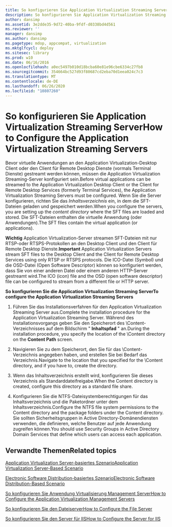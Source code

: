 ```yaml
---
title: So konfigurieren Sie Application Virtualization Streaming Server
description: So konfigurieren Sie Application Virtualization Streaming Server
author: dansimp
ms.assetid: 3e2dde35-9d72-40ba-9fdf-d0338bd4d561
ms.reviewer: ''
manager: dansimp
ms.author: dansimp
ms.pagetype: mdop, appcompat, virtualization
ms.mktglfcycl: deploy
ms.sitesec: library
ms.prod: w10
ms.date: 06/16/2016
ms.openlocfilehash: a0ec5497b010d18bcba60e81e96cbe6334c27fb8
ms.sourcegitcommit: 354664bc527d93f80687cd2eba70d1eea024c7c3
ms.translationtype: MT
ms.contentlocale: de-DE
ms.lasthandoff: 06/26/2020
ms.locfileid: "10807260"
---
```

# <span data-ttu-id="32bfc-103">So konfigurieren Sie Application Virtualization Streaming Server</span><span class="sxs-lookup"><span data-stu-id="32bfc-103">How to Configure the Application Virtualization Streaming Servers</span></span>


<span data-ttu-id="32bfc-104">Bevor virtuelle Anwendungen an den Application Virtualization-Desktop Client oder den Client für Remote Desktop Dienste (vormals Terminal Dienste) gestreamt werden können, müssen die Application Virtualization Streaming-Server konfiguriert sein.</span><span class="sxs-lookup"><span data-stu-id="32bfc-104">Before virtual applications can be streamed to the Application Virtualization Desktop Client or the Client for Remote Desktop Services (formerly Terminal Services), the Application Virtualization Streaming Servers must be configured.</span></span> <span data-ttu-id="32bfc-105">Wenn Sie die Server konfigurieren, richten Sie das *Inhaltsverzeichnis* ein, in dem die SFT-Dateien geladen und gespeichert werden.</span><span class="sxs-lookup"><span data-stu-id="32bfc-105">When you configure the servers, you are setting up the *content directory* where the SFT files are loaded and stored.</span></span> <span data-ttu-id="32bfc-106">Die SFT-Dateien enthalten die virtuelle Anwendung (oder Anwendungen).</span><span class="sxs-lookup"><span data-stu-id="32bfc-106">The SFT files contain the virtual application (or applications).</span></span>

<span data-ttu-id="32bfc-107">**Wichtig**  Application Virtualization-Server streamen SFT-Dateien mit nur RTSP-oder RTSPS-Protokollen an den Desktop Client und den Client für Remote Desktop Dienste.</span><span class="sxs-lookup"><span data-stu-id="32bfc-107">**Important** Application Virtualization Servers stream SFT files to the Desktop Client and the Client for Remote Desktop Services using only RTSP or RTSPS protocols.</span></span> <span data-ttu-id="32bfc-108">Die ICO-Datei (Symbol) und die OSD-Datei (Open Software Descriptor) können so konfiguriert werden, dass Sie von einer anderen Datei oder einem anderen HTTP-Server gestreamt wird.</span><span class="sxs-lookup"><span data-stu-id="32bfc-108">The ICO (icon) file and the OSD (open software descriptor) file can be configured to stream from a different file or HTTP server.</span></span>

 

**<span data-ttu-id="32bfc-109">So konfigurieren Sie die Application Virtualization Streaming Server</span><span class="sxs-lookup"><span data-stu-id="32bfc-109">To configure the Application Virtualization Streaming Servers</span></span>**

1.  <span data-ttu-id="32bfc-110">Führen Sie das Installationsverfahren für den Application Virtualization Streaming Server aus.</span><span class="sxs-lookup"><span data-stu-id="32bfc-110">Complete the installation procedure for the Application Virtualization Streaming Server.</span></span> <span data-ttu-id="32bfc-111">Während des Installationsvorgangs geben Sie den Speicherort des \\Content-Verzeichnisses auf dem Bildschirm " **Inhaltspfad** " an.</span><span class="sxs-lookup"><span data-stu-id="32bfc-111">During the installation procedure, you specify the location of the \\Content directory on the **Content Path** screen.</span></span>

2.  <span data-ttu-id="32bfc-112">Navigieren Sie zu dem Speicherort, den Sie für das \\Content-Verzeichnis angegeben haben, und erstellen Sie bei Bedarf das Verzeichnis.</span><span class="sxs-lookup"><span data-stu-id="32bfc-112">Navigate to the location that you specified for the \\Content directory, and if you have to, create the directory.</span></span>

3.  <span data-ttu-id="32bfc-113">Wenn das Inhaltsverzeichnis erstellt wird, konfigurieren Sie dieses Verzeichnis als Standarddateifreigabe.</span><span class="sxs-lookup"><span data-stu-id="32bfc-113">When the Content directory is created, configure this directory as a standard file share.</span></span>

4.  <span data-ttu-id="32bfc-114">Konfigurieren Sie die NTFS-Dateisystemberechtigungen für das Inhaltsverzeichnis und die Paketordner unter dem Inhaltsverzeichnis.</span><span class="sxs-lookup"><span data-stu-id="32bfc-114">Configure the NTFS file system permissions to the Content directory and the package folders under the Content directory.</span></span> <span data-ttu-id="32bfc-115">Sie sollten Sicherheitsgruppen in Active Directory-Domänendiensten verwenden, die definieren, welche Benutzer auf jede Anwendung zugreifen können.</span><span class="sxs-lookup"><span data-stu-id="32bfc-115">You should use Security Groups in Active Directory Domain Services that define which users can access each application.</span></span>

## <span data-ttu-id="32bfc-116">Verwandte Themen</span><span class="sxs-lookup"><span data-stu-id="32bfc-116">Related topics</span></span>


[<span data-ttu-id="32bfc-117">Application Virtualization Server-basiertes Szenario</span><span class="sxs-lookup"><span data-stu-id="32bfc-117">Application Virtualization Server-Based Scenario</span></span>](application-virtualization-server-based-scenario.md)

[<span data-ttu-id="32bfc-118">Electronic Software Distribution-basiertes Szenario</span><span class="sxs-lookup"><span data-stu-id="32bfc-118">Electronic Software Distribution-Based Scenario</span></span>](electronic-software-distribution-based-scenario.md)

[<span data-ttu-id="32bfc-119">So konfigurieren Sie Anwendung Virtualisierung Management Server</span><span class="sxs-lookup"><span data-stu-id="32bfc-119">How to Configure the Application Virtualization Management Servers</span></span>](how-to-configure-the-application-virtualization-management-servers.md)

[<span data-ttu-id="32bfc-120">So konfigurieren Sie den Dateiserver</span><span class="sxs-lookup"><span data-stu-id="32bfc-120">How to Configure the File Server</span></span>](how-to-configure-the-file-server.md)

[<span data-ttu-id="32bfc-121">So konfigurieren Sie den Server für IIS</span><span class="sxs-lookup"><span data-stu-id="32bfc-121">How to Configure the Server for IIS</span></span>](how-to-configure-the-server-for-iis.md)

 

 





